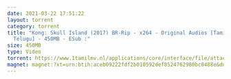 ```yaml
---
date: 2021-03-22 17:51:22
layout: torrent
category: torrent
title: "Kong: Skull Island (2017) BR-Rip - x264 - Original Audios [Tamil +
  Telugu] - 450MB - ESub :"
size: 450MB
type: Video
torrent: https://www.1tamilmv.nl/applications/core/interface/file/attachment.php?id=74459
magnet: magnet:?xt=urn:btih:aceb09222fdf2b010592def8524762980bc0488e&dn=www.1TamilMV.nl%20-%20Kong%20Skull%20Island%20(2017)%20BR-Rip%20-%20x264%20-%20%5bTamil%20%2b%20Telugu%5d%20-%20450MB%20-%20ESub.mkv&tr=udp%3a%2f%2fp4p.arenabg.com%3a1337%2fannounce&tr=http%3a%2f%2fpow7.com%3a80%2fannounce&tr=udp%3a%2f%2ftracker.tiny-vps.com%3a6969%2fannounce&tr=http%3a%2f%2ftracker2.itzmx.com%3a6961%2fannounce&tr=udp%3a%2f%2f151.80.120.114%3a2710%2fannounce&tr=udp%3a%2f%2f9.rarbg.com%3a2790%2fannounce&tr=udp%3a%2f%2f9.rarbg.to%3a2740%2fannounce&tr=udp%3a%2f%2fopen.stealth.si%3a80%2fannounce&tr=udp%3a%2f%2ftracker.leechers-paradise.org%3a6969%2fannounce&tr=udp%3a%2f%2ftracker.opentrackr.org%3a1337%2fannounce&tr=http%3a%2f%2ft.nyaatracker.com%3a80%2fannounce
---
```

